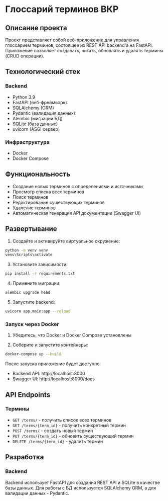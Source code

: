 # Глоссарий терминов ВКР

## Описание проекта
Проект представляет собой веб-приложение для управления глоссарием терминов, состоящее из REST API backend'а на FastAPI. Приложение позволяет создавать, читать, обновлять и удалять термины (CRUD операции).

## Технологический стек

### Backend
- Python 3.9
- FastAPI (веб-фреймворк)
- SQLAlchemy (ORM)
- Pydantic (валидация данных)
- Alembic (миграции БД)
- SQLite (база данных)
- uvicorn (ASGI сервер)

### Инфраструктура
- Docker
- Docker Compose

## Функциональность
- Создание новых терминов с определениями и источниками
- Просмотр списка всех терминов
- Поиск терминов
- Редактирование существующих терминов
- Удаление терминов
- Автоматическая генерация API документации (Swagger UI)

## Развертывание

1. Создайте и активируйте виртуальное окружение:
```bash
python -m venv venv
venv\Scripts\activate
```

3. Установите зависимости:
```bash
pip install -r requirements.txt
```

4. Примените миграции:
```bash
alembic upgrade head
```

5. Запустите backend:
```bash
uvicorn app.main:app --reload
```

### Запуск через Docker

1. Убедитесь, что Docker и Docker Compose установлены

2. Соберите и запустите контейнеры:
```bash
docker-compose up --build
```

После запуска приложение будет доступно:
- Backend API: http://localhost:8000
- Swagger UI: http://localhost:8000/docs


## API Endpoints

### Термины
- `GET /terms/` - получить список всех терминов
- `GET /terms/{term_id}` - получить конкретный термин
- `POST /terms/` - создать новый термин
- `PUT /terms/{term_id}` - обновить существующий термин
- `DELETE /terms/{term_id}` - удалить термин

## Разработка

### Backend
Backend использует FastAPI для создания REST API и SQLite в качестве базы данных. Для работы с БД используется SQLAlchemy ORM, а для валидации данных - Pydantic.